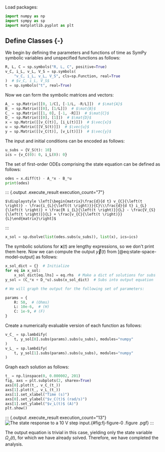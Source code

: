 Load packages:

``` python
import numpy as np
import sympy as sp
import matplotlib.pyplot as plt
```

## Define Classes {-}
We begin by defining the parameters and functions of time as SymPy symbolic variables and unspecified functions as follows:

``` python
R, L, C = sp.symbols("R, L, C", positive=True)
v_C, i_L, v_L, V_S = sp.symbols(
    "v_C, i_L, v_L, V_S", cls=sp.Function, real=True
)  # $v_C, i_L, V_S$
t = sp.symbols("t", real=True)
```

Now we can form the symbolic matrices and vectors:

``` python
A_ = sp.Matrix([[0, 1/C], [-1/L, -R/L]])  # $\mat{A}$
B_ = sp.Matrix([[0], [1/L]])  # $\mat{B}$
C_ = sp.Matrix([[1, 0], [-1, -R]])  # $\mat{C}$
D_ = sp.Matrix([[0], [1]])  # $\mat{D}$
x = sp.Matrix([[v_C(t)], [i_L(t)]])  # $\vec{x}$
u = sp.Matrix([[V_S(t)]])  # $\vec{u}$
y = sp.Matrix([[v_C(t)], [v_L(t)]])  # $\vec{y}$
```

The input and initial conditions can be encoded as follows:

``` python
u_subs = {V_S(t): 10}
ics = {v_C(0): 0, i_L(0): 0}
```

The set of first-order ODEs comprising the state equation can be defined as follows:

``` python
odes = x.diff(t) - A_*x - B_*u
print(odes)
```

::: {.output .execute_result execution_count="7"}
```{=latex}
$\displaystyle \left[\begin{matrix}\frac{d}{d t} v_{C}{\left(t \right)} - \frac{i_{L}{\left(t \right)}}{C}\\\frac{d}{d t} i_{L}{\left(t \right)} + \frac{R i_{L}{\left(t \right)}}{L} - \frac{V_{S}{\left(t \right)}}{L} + \frac{v_{C}{\left(t \right)}}{L}\end{matrix}\right]$
```
:::

``` python
x_sol = sp.dsolve(list(odes.subs(u_subs)), list(x), ics=ics)
```

The symbolic solutions for $\bm{x}(t)$ are lengthy expressions, so we don't print them here.
Now we can compute the output $\vec{y}(t)$ from [@eq:state-space-model-output] as follows:

``` python
x_sol_dict = {}  # Initialize
for eq in x_sol:
    x_sol_dict[eq.lhs] = eq.rhs  # Make a dict of solutions for subs
y_sol = (C_*x + D_*u).subs(x_sol_dict)  # Subs into output equation

# We will graph the output for the following set of parameters:
```

``` python
params = {
    R: 50,  # (Ohms)
    L: 10e-6,  # (H)
    C: 1e-9, # (F)
}
```

Create a numerically evaluable version of each function as follows:

``` python
v_C_ = sp.lambdify(
    t, y_sol[0].subs(params).subs(u_subs), modules="numpy"
)
v_L_ = sp.lambdify(
    t, y_sol[1].subs(params).subs(u_subs), modules="numpy"
)
```

Graph each solution as follows:

``` python
t_ = np.linspace(0, 0.000002, 201)
fig, axs = plt.subplots(2, sharex=True)
axs[0].plot(t_, v_C_(t_))
axs[1].plot(t_, v_L_(t_))
axs[1].set_xlabel("Time (s)")
axs[0].set_ylabel("$v_C(t)$ (rad/s)")
axs[1].set_ylabel("$v_L(t)$ (A)")
plt.show()
```

::: {.output .execute_result execution_count="13"}
![The state response to a $10$ V step input.](source/fj/figure-0.pgf){#fig:fj-figure-0 .figure .pgf}
:::

The output equation is trivial in this case, yielding only the state variable $\Omega_J(t)$, for which we have already solved.
Therefore, we have completed the analysis.
